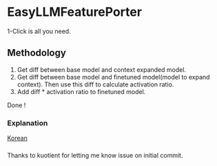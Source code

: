 # EasyLLMFeaturePorter

1-Click is all you need.

## Methodology
1. Get diff between base model and context expanded model.
2. Get diff between base model and finetuned model(model to expand context). Then use this diff to calculate activation ratio.
3. Add diff * activation ratio to finetuned model.

Done !

### Explanation
[Korean](https://arca.live/b/alpaca/104827551)

### 
Thanks to kuotient for letting me know issue on initial commit. 

